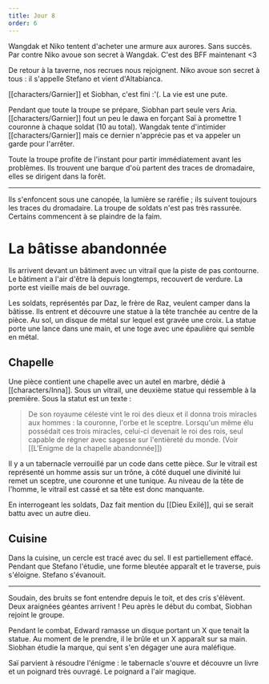 ```yaml
---
title: Jour 8
order: 6
---
```

Wangdak et Niko tentent d'acheter une armure aux aurores. Sans succès. Par contre Niko avoue son secret à Wangdak. C'est des BFF maintenant <3

De retour à la taverne, nos recrues nous rejoignent. Niko avoue son secret à tous : il s'appelle Stefano et vient d'Altabianca.

[[characters/Garnier]] et Siobhan, c'est fini :'(. La vie est une pute.

Pendant que toute la troupe se prépare, Siobhan part seule vers Aria. [[characters/Garnier]] fout un peu le dawa en forçant Saï à promettre 1 couronne à chaque soldat (10 au total). Wangdak tente d'intimider [[characters/Garnier]] mais ce dernier n'apprécie pas et va appeler un garde pour l'arrêter.

Toute la troupe profite de l'instant pour partir immédiatement avant les problèmes. Ils trouvent une barque d'où partent des traces de dromadaire, elles se dirigent dans la forêt.

---

Ils s'enfoncent sous une canopée, la lumière se raréfie ; ils suivent toujours les traces du dromadaire. La troupe de soldats n'est pas très rassurée. Certains commencent à se plaindre de la faim.

# La bâtisse abandonnée
Ils arrivent devant un bâtiment avec un vitrail que la piste de pas contourne. Le bâtiment a l'air d'être là depuis longtemps, recouvert de verdure. La porte est vieille mais de bel ouvrage.

Les soldats, représentés par Daz, le frère de Raz, veulent camper dans la bâtisse. Ils entrent et découvre une statue à la tête tranchée au centre de la pièce. Au sol, un disque de métal sur lequel est gravée une croix. La statue porte une lance dans une main, et une toge avec une épaulière qui semble en métal.

## Chapelle
Une pièce contient une chapelle avec un autel en marbre, dédié à [[characters/Inna]]. Sous un vitrail, une deuxième statue qui ressemble à la première.  Sous la statut est un texte : 


> De son royaume céleste vint le roi des dieux et il donna trois miracles aux hommes : la couronne, l'orbe et le sceptre. Lorsqu'un même élu possédait ces trois miracles, celui-ci devenait le roi des rois, seul capable de régner avec sagesse sur l'entièreté du monde. 
(Voir [[L'Enigme de la chapelle abandonnée]])

Il y a un tabernacle verrouillé par un code dans cette pièce. Sur le vitrail est représenté un homme assis sur un trône, à côté duquel une divinité lui remet un sceptre, une couronne et une tunique. Au niveau de la tête de l'homme, le vitrail est cassé et sa tête est donc manquante.

En interrogeant les soldats, Daz fait mention du [[Dieu Exilé]], qui se serait battu avec un autre dieu.

## Cuisine
Dans la cuisine, un cercle est tracé avec du sel. Il est partiellement effacé. Pendant que Stefano l'étudie, une forme bleutée apparaît et le traverse, puis s'éloigne. Stefano s'évanouit.

---

Soudain, des bruits se font entendre depuis le toit, et des cris s'élèvent. Deux araignées géantes arrivent ! Peu après le début du combat, Siobhan rejoint le groupe.

Pendant le combat, Edward ramasse un disque portant un X que tenait la statue. Au moment de le prendre, il le brûle et un X apparaît sur sa main. Siobhan étudie la marque, qui sent s'en dégager une aura maléfique.

Saï parvient à résoudre l'énigme : le tabernacle s'ouvre et découvre un livre et un poignard très ouvragé. Le poignard a l'air magique.